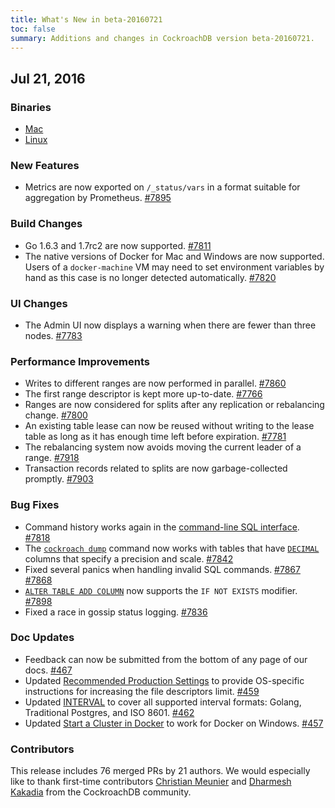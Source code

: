 ```yaml
---
title: What's New in beta-20160721
toc: false
summary: Additions and changes in CockroachDB version beta-20160721.
---
```


## Jul 21, 2016

### Binaries

- [Mac](https://d3a3ys8r4slo6p.cloudfront.net/cockroach-beta-20160721.darwin-10.9-amd64.tgz)
- [Linux](https://d3a3ys8r4slo6p.cloudfront.net/cockroach-beta-20160721.linux-amd64.tgz)

### New Features

- Metrics are now exported on `/_status/vars` in a format suitable for aggregation by Prometheus. [#7895](https://github.com/cockroachdb/cockroach/pull/7895)

### Build Changes

- Go 1.6.3 and 1.7rc2 are now supported. [#7811](https://github.com/cockroachdb/cockroach/pull/7811)
- The native versions of Docker for Mac and Windows are now supported. Users of a `docker-machine` VM may need to set environment variables by hand as this case is no longer detected automatically. [#7820](https://github.com/cockroachdb/cockroach/pull/7820)

### UI Changes

- The Admin UI now displays a warning when there are fewer than three nodes. [#7783](https://github.com/cockroachdb/cockroach/pull/7783)

### Performance Improvements

- Writes to different ranges are now performed in parallel. [#7860](https://github.com/cockroachdb/cockroach/pull/7860)
- The first range descriptor is kept more up-to-date. [#7766](https://github.com/cockroachdb/cockroach/pull/7766)
- Ranges are now considered for splits after any replication or rebalancing change. [#7800](https://github.com/cockroachdb/cockroach/pull/7800)
- An existing table lease can now be reused without writing to the lease table as long as it has enough time left before expiration. [#7781](https://github.com/cockroachdb/cockroach/pull/7781)
- The rebalancing system now avoids moving the current leader of a range. [#7918](https://github.com/cockroachdb/cockroach/pull/7918)
- Transaction records related to splits are now garbage-collected promptly. [#7903](https://github.com/cockroachdb/cockroach/pull/7903)

### Bug Fixes

- Command history works again in the [command-line SQL interface](use-the-built-in-sql-client.html). [#7818](https://github.com/cockroachdb/cockroach/pull/7818)
- The [`cockroach dump`](back-up-and-restore-data.html) command now works with tables that have [`DECIMAL`](decimal.html) columns that specify a precision and scale. [#7842](https://github.com/cockroachdb/cockroach/pull/7842)
- Fixed several panics when handling invalid SQL commands. [#7867](https://github.com/cockroachdb/cockroach/pull/7867) [#7868](https://github.com/cockroachdb/cockroach/pull/7868)
- [`ALTER TABLE ADD COLUMN`](alter-table.html) now supports the `IF NOT EXISTS` modifier. [#7898](https://github.com/cockroachdb/cockroach/pull/7898)
- Fixed a race in gossip status logging. [#7836](https://github.com/cockroachdb/cockroach/pull/7836)

### Doc Updates

- Feedback can now be submitted from the bottom of any page of our docs. [#467](https://github.com/cockroachdb/docs/pull/467)
- Updated [Recommended Production Settings](recommended-production-settings.html) to provide OS-specific instructions for increasing the file descriptors limit. [#459](https://github.com/cockroachdb/docs/pull/459)
- Updated [INTERVAL](interval.html) to cover all supported interval formats: Golang, Traditional Postgres, and ISO 8601. [#462](https://github.com/cockroachdb/docs/pull/462)
- Updated [Start a Cluster in Docker](start-a-local-cluster-in-docker.html) to work for Docker on Windows. [#457](https://github.com/cockroachdb/docs/pull/457)

### Contributors

This release includes 76 merged PRs by 21 authors. We would especially like to
thank first-time contributors [Christian Meunier](https://github.com/cockroachdb/cockroach/pull/7937) and [Dharmesh Kakadia](https://github.com/dharmeshkakadia) from the CockroachDB community.
